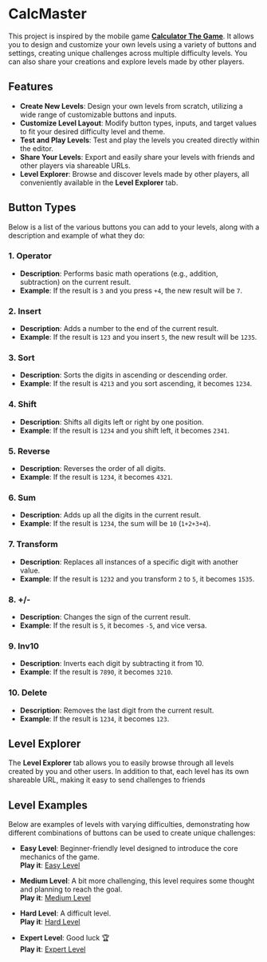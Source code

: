 # CalcMaster

This project is inspired by the mobile game [**Calculator The Game**](https://apps.apple.com/us/app/calculator-the-game/id1243055750). It allows you to design and customize your own levels using a variety of buttons and settings, creating unique challenges across multiple difficulty levels. You can also share your creations and explore levels made by other players.

## Features

- **Create New Levels**: Design your own levels from scratch, utilizing a wide range of customizable buttons and inputs.
- **Customize Level Layout**: Modify button types, inputs, and target values to fit your desired difficulty level and theme.
- **Test and Play Levels**: Test and play the levels you created directly within the editor.
- **Share Your Levels**: Export and easily share your levels with friends and other players via shareable URLs.
- **Level Explorer**: Browse and discover levels made by other players, all conveniently available in the **Level Explorer** tab.

## Button Types

Below is a list of the various buttons you can add to your levels, along with a description and example of what they do:

### 1. **Operator**

- **Description**: Performs basic math operations (e.g., addition, subtraction) on the current result.
- **Example**: If the result is `3` and you press `+4`, the new result will be `7`.

### 2. **Insert**

- **Description**: Adds a number to the end of the current result.
- **Example**: If the result is `123` and you insert `5`, the new result will be `1235`.

### 3. **Sort**

- **Description**: Sorts the digits in ascending or descending order.
- **Example**: If the result is `4213` and you sort ascending, it becomes `1234`.

### 4. **Shift**

- **Description**: Shifts all digits left or right by one position.
- **Example**: If the result is `1234` and you shift left, it becomes `2341`.

### 5. **Reverse**

- **Description**: Reverses the order of all digits.
- **Example**: If the result is `1234`, it becomes `4321`.

### 6. **Sum**

- **Description**: Adds up all the digits in the current result.
- **Example**: If the result is `1234`, the sum will be `10` (`1+2+3+4`).

### 7. **Transform**

- **Description**: Replaces all instances of a specific digit with another value.
- **Example**: If the result is `1232` and you transform `2` to `5`, it becomes `1535`.

### 8. **+/-**

- **Description**: Changes the sign of the current result.
- **Example**: If the result is `5`, it becomes `-5`, and vice versa.

### 9. **Inv10**

- **Description**: Inverts each digit by subtracting it from 10.
- **Example**: If the result is `7890`, it becomes `3210`.

### 10. **Delete**

- **Description**: Removes the last digit from the current result.
- **Example**: If the result is `1234`, it becomes `123`.

## Level Explorer

The **Level Explorer** tab allows you to easily browse through all levels created by you and other users. In addition to that, each level has its own shareable URL, making it easy to send challenges to friends

## Level Examples

Below are examples of levels with varying difficulties, demonstrating how different combinations of buttons can be used to create unique challenges:

- **Easy Level**: Beginner-friendly level designed to introduce the core mechanics of the game.  
  **Play it**: [Easy Level](https://calcmaster-game.web.app/play/66d485ccb0e73cc0e61b81b2)

- **Medium Level**: A bit more challenging, this level requires some thought and planning to reach the goal.  
  **Play it**: [Medium Level](https://calcmaster-game.web.app/play/66cde2e37118765121a64774)

- **Hard Level**: A difficult level.  
  **Play it**: [Hard Level](https://calcmaster-game.web.app/play/66cf40cda63873579e2f5037)

- **Expert Level**: Good luck 🏆  
  **Play it**: [Expert Level](https://calcmaster-game.web.app/play/66df4af7cc5b12df18a1f300)

